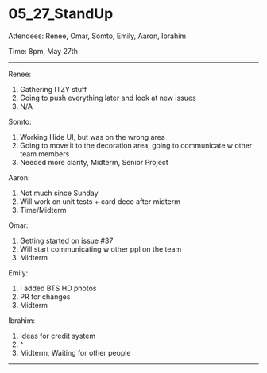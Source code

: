 # 05_27_StandUp

Attendees: Renee, Omar, Somto, Emily, Aaron, Ibrahim

Time: 8pm, May 27th

---

Renee:

1. Gathering ITZY stuff
2. Going to push everything later and look at new issues
3. N/A

Somto:

1. Working Hide UI, but was on the wrong area
2. Going to move it to the decoration area, going to communicate w other team members
3. Needed more clarity, Midterm, Senior Project

Aaron:

1. Not much since Sunday
2. Will work on unit tests + card deco after midterm
3. Time/Midterm

Omar:

1. Getting started on issue #37
2. Will start communicating w other ppl on the team
3. Midterm

Emily:

1. I added BTS HD photos
2. PR for changes
3. Midterm

Ibrahim:

1. Ideas for credit system
2. ^
3. Midterm, Waiting for other people

---